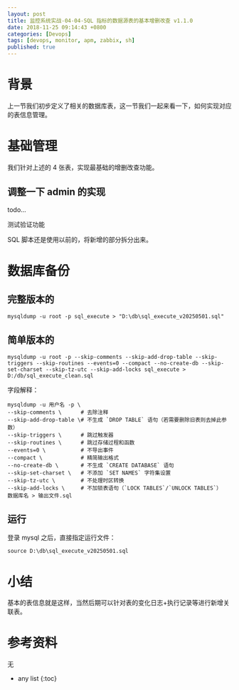 ```yaml
---
layout: post
title: 监控系统实战-04-04-SQL 指标的数据源表的基本增删改查 v1.1.0
date: 2018-11-25 09:14:43 +0800
categories: [Devops]
tags: [devops, monitor, apm, zabbix, sh]
published: true
---
```


# 背景

上一节我们初步定义了相关的数据库表，这一节我们一起来看一下，如何实现对应的表信息管理。


# 基础管理

我们针对上述的 4 张表，实现最基础的增删改查功能。

## 调整一下 admin 的实现

todo...

测试验证功能

SQL 脚本还是使用以前的，将新增的部分拆分出来。

# 数据库备份


## 完整版本的

```
mysqldump -u root -p sql_execute > "D:\db\sql_execute_v20250501.sql"
```

## 简单版本的

```
mysqldump -u root -p --skip-comments --skip-add-drop-table --skip-triggers --skip-routines --events=0 --compact --no-create-db --skip-set-charset --skip-tz-utc --skip-add-locks sql_execute > D:/db/sql_execute_clean.sql
```

字段解释：

```
mysqldump -u 用户名 -p \
--skip-comments \      # 去除注释
--skip-add-drop-table \# 不生成 `DROP TABLE` 语句（若需要删除旧表则去掉此参数）
--skip-triggers \      # 跳过触发器
--skip-routines \      # 跳过存储过程和函数
--events=0 \           # 不导出事件
--compact \            # 精简输出格式
--no-create-db \       # 不生成 `CREATE DATABASE` 语句
--skip-set-charset \   # 不添加 `SET NAMES` 字符集设置
--skip-tz-utc \        # 不处理时区转换
--skip-add-locks \     # 不加锁表语句（`LOCK TABLES`/`UNLOCK TABLES`）
数据库名 > 输出文件.sql
```

## 运行

登录 mysql 之后，直接指定运行文件：

```
source D:\db\sql_execute_v20250501.sql
```

# 小结

基本的表信息就是这样，当然后期可以针对表的变化日志+执行记录等进行新增关联表。

# 参考资料

无

* any list
{:toc}
